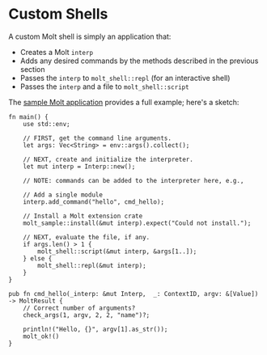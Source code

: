# Custom Shells

A custom Molt shell is simply an application that:

* Creates a Molt `interp`
* Adds any desired commands by the methods described in the previous section
* Passes the `interp` to `molt_shell::repl` (for an interactive shell)
* Passes the `interp` and a file to `molt_shell::script`

The [sample Molt application](https://github.com/wduquette/molt-sample) provides a full
example; here's a sketch:

```
fn main() {
    use std::env;

    // FIRST, get the command line arguments.
    let args: Vec<String> = env::args().collect();

    // NEXT, create and initialize the interpreter.
    let mut interp = Interp::new();

    // NOTE: commands can be added to the interpreter here, e.g.,

    // Add a single module
    interp.add_command("hello", cmd_hello);

    // Install a Molt extension crate
    molt_sample::install(&mut interp).expect("Could not install.");

    // NEXT, evaluate the file, if any.
    if args.len() > 1 {
        molt_shell::script(&mut interp, &args[1..]);
    } else {
        molt_shell::repl(&mut interp);
    }
}

pub fn cmd_hello(_interp: &mut Interp,  _: ContextID, argv: &[Value]) -> MoltResult {
    // Correct number of arguments?
    check_args(1, argv, 2, 2, "name")?;

    println!("Hello, {}", argv[1].as_str());
    molt_ok!()
}
```
